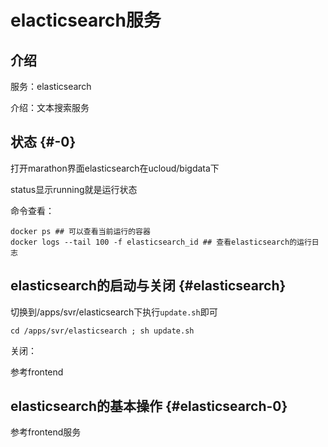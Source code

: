 # elacticsearch服务

## 介绍

服务：elasticsearch

介绍：文本搜索服务

## 状态 {#-0}

打开marathon界面elasticsearch在ucloud/bigdata下

status显示running就是运行状态

命令查看：

```text
docker ps ## 可以查看当前运行的容器
docker logs --tail 100 -f elasticsearch_id ## 查看elasticsearch的运行日志
```

## elasticsearch的启动与关闭 {#elasticsearch}

切换到/apps/svr/elasticsearch下执行`update.sh`即可

```text
cd /apps/svr/elasticsearch ; sh update.sh
```

关闭：

参考frontend

## elasticsearch的基本操作 {#elasticsearch-0}

参考frontend服务

